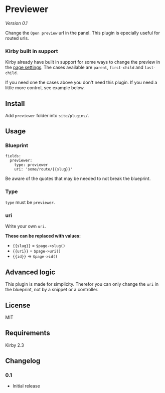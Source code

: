# Previewer

*Version 0.1*

Change the `Open preview` url in the panel. This plugin is epecially useful for routed urls.

### Kirby built in support

Kirby already have built in support for some ways to change the preview in the [page settings](https://getkirby.com/docs/panel/blueprints/page-settings). The cases available are `parent`, `first-child` and `last-child`.

If you need one the cases above you don't need this plugin. If you need a little more control, see example below.

## Install

Add `previewer` folder into `site/plugins/`.

## Usage

### Blueprint

```
fields:
  previewer:
    type: previewer
    uri: 'some/route/{{slug}}'
```

Be aware of the quotes that may be needed to not break the blueprint.

### Type

`type` must be `previewer`.

### uri

Write your own `uri`.

**These can be replaced with values:**

- `{{slug}}` = `$page->slug()`
- `{{uri}}` = `$page->uri()`
- `{{id}}` => `$page->id()`

## Advanced logic

This plugin is made for simplicity. Therefor you can only change the `uri` in the blueprint, not by a snippet or a controller.

## License

MIT

## Requirements

Kirby 2.3

## Changelog

### 0.1

- Initial release